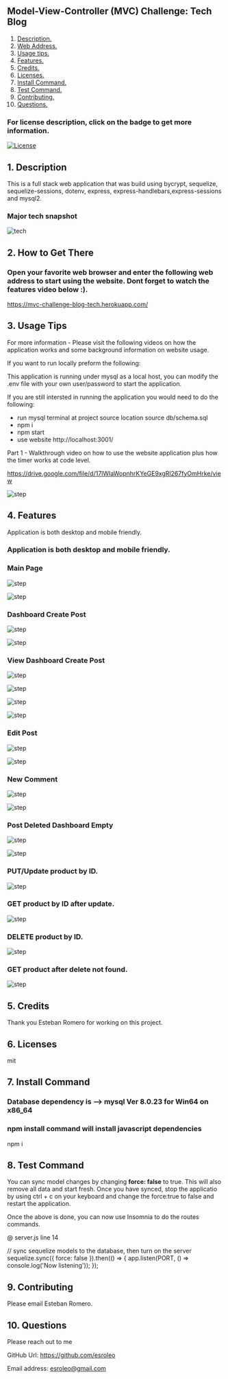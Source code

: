 ## Model-View-Controller (MVC) Challenge: Tech Blog

1. [ Description. ](#desc)
2. [ Web Address. ](#web-address)
3. [ Usage tips. ](#usage)
4. [ Features. ](#features)
5. [ Credits. ](#credits)
6. [ Licenses. ](#licenses)
7. [ Install Command. ](#commandInstall)
8. [ Test Command. ](#commandTest)
9. [ Contributing. ](#contributing)
9. [ Questions. ](#questions)

### For license description, click on the badge to get more information.
[![License](https://img.shields.io/badge/License-MIT%20-blue.svg)](https://opensource.org/licenses/mit)

<a name="desc"></a>
## 1. Description

This is a full stack web application that was build using bycrypt, sequelize, sequelize-sessions, dotenv, express, express-handlebars,express-sessions and mysql2.

### Major tech snapshot

![tech](./assets/images/code-used.JPG?raw=true "code-used.JPG")

<a name="web-address"></a>
## 2. How to Get There

### Open your favorite web browser and enter the following web address to start using the website. Dont forget to watch the features video below :).

https://mvc-challenge-blog-tech.herokuapp.com/


<a name="usage"></a>
## 3. Usage Tips

For more information - Please visit the following videos on how the application works and some background information on website usage.

If you want to run locally preform the following:

This application is running under mysql as a local host, you can modify the .env file with your own user/password to start the application.

If you are still intersted in running the application you would need to do the following:
* run mysql terminal at project source location
  source db/schema.sql
* npm i
* npm start
* use website http://localhost:3001/

Part 1 - Walkthrough video on how to use the website application plus how the timer works at code level.

https://drive.google.com/file/d/17lWIaWopnhrKYeGE9xgRl267fyOmHrke/view

![step](./assets/images/timerTriggered.JPG?raw=true "timerTriggered.JPG")

<a name="features"></a>
## 4. Features

Application is both desktop and mobile friendly.
### Application is both desktop and mobile friendly.

### Main Page

![step](./assets/images/main-page.JPG?raw=true "main-page.JPG")

![step](./assets/images/main-page-mobile.JPG?raw=true "main-page-mobile.JPG")

### Dashboard Create Post

![step](./assets/images/dashboard-create-post.JPG?raw=true "dashboard-create-post.JPG")

![step](./assets/images/dashboard-create-post-mobile.JPG?raw=true "dashboard-create-post-mobile.JPG")

### View Dashboard Create Post

![step](./assets/images/view-dashboard-create-post.JPG?raw=true "view-dashboard-create-post.JPG")

![step](./assets/images/view-dashboard-create-post-mobile.JPG?raw=true "view-dashboard-create-post-mobile.JPG")

![step](./assets/images/view-dashboard-create-post-new-post.JPG?raw=true "view-dashboard-create-post-new-post.JPG")

![step](./assets/images/view-dashboard-create-post-new-post-mobile.JPG?raw=true "view-dashboard-create-post-new-post-mobile.JPG")

### Edit Post

![step](./assets/images/view-dashboard-create-post-new-post-save-delete.JPG?raw=true "view-dashboard-create-post-new-post-save-delete.JPG")

![step](./assets/images/view-dashboard-create-post-new-post-save-delete-mobile.JPG?raw=true "view-dashboard-create-post-new-post-save-delete-mobile.JPG")

### New Comment

![step](./assets/images/new-comment-screen-added-desktop.JPG?raw=true "new-comment-screen-added-desktop.JPG")

![step](./assets/images/new-comment-screen-added-desktop-mobile.JPG?raw=true "new-comment-screen-added-desktop-mobile.JPG")

### Post Deleted Dashboard Empty

![step](./assets/images/post-deleted.JPG?raw=true "post-deleted.JPG")

![step](./assets/images/post-deleted-mobile.JPG?raw=true "post-deleted-mobile.JPG")





### PUT/Update product by ID.

![step](./assets/images/insomnia_put_update.JPG?raw=true "insomnia_put_update.JPG")

### GET product by ID after update.

![step](./assets/images/insomnia_get_all_products_by_id_updated.JPG?raw=true "insomnia_get_all_products_by_id_updated.JPG")

### DELETE product by ID.

![step](./assets/images/insomnia_delete_by_id.JPG?raw=true "insomnia_delete_by_id.JPG")

### GET product after delete not found.

![step](./assets/images/insomnia_get_all_products_by_id_notfound.JPG?raw=true "insomnia_get_all_products_by_id_notfound.JPG")



<a name="credits"></a>
## 5. Credits

Thank you Esteban Romero for working on this project.

<a name="licenses"></a>
## 6. Licenses

mit

<a name="commandInstall"></a>
## 7. Install Command

### Database dependency is --> mysql Ver 8.0.23 for Win64 on x86_64  
### npm install command will install javascript dependencies

npm i

<a name="commandTest"></a>
## 8. Test Command

You can sync model changes by changing **force: false** to true. This will also remove all data and start fresh.
Once you have synced, stop the applicatio by using ctrl + c on your keyboard and change the force:true to false and restart the application.

Once the above is done, you can now use Insomnia to do the routes commands.

@ server.js line 14

// sync sequelize models to the database, then turn on the server
sequelize.sync({ force: false }).then(() => {
  app.listen(PORT, () => console.log('Now listening'));
});


<a name="contributing"></a>
## 9. Contributing

Please email Esteban Romero.

<a name="questions"></a>
## 10. Questions

Please reach out to me

GitHub Url: https://github.com/esroleo

Email address: esroleo@gmail.com




